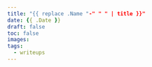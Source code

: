 ```yaml
---
title: "{{ replace .Name "-" " " | title }}"
date: {{ .Date }}
draft: false
toc: false
images:
tags:
  - writeups
---
```

